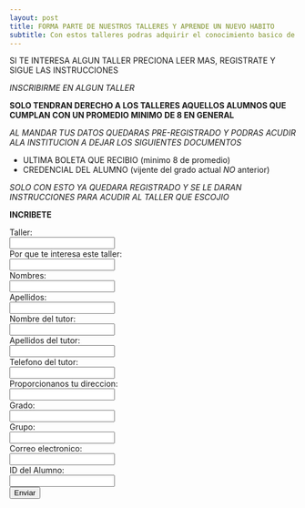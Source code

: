 ```yaml
---
layout: post
title: FORMA PARTE DE NUESTROS TALLERES Y APRENDE UN NUEVO HABITO 
subtitle: Con estos talleres podras adquirir el conocimiento basico de lo que mas te guste y hacerlo de mejor manera
---
```

SI TE INTERESA ALGUN TALLER PRECIONA LEER MAS, REGISTRATE Y SIGUE LAS INSTRUCCIONES

*INSCRIBIRME EN ALGUN TALLER*

**SOLO TENDRAN DERECHO A LOS TALLERES AQUELLOS ALUMNOS QUE CUMPLAN CON UN PROMEDIO MINIMO DE 8 EN GENERAL**

*AL MANDAR TUS DATOS QUEDARAS PRE-REGISTRADO Y PODRAS ACUDIR ALA INSTITUCION A DEJAR LOS SIGUIENTES DOCUMENTOS*
- ULTIMA BOLETA QUE RECIBIO (minimo 8 de promedio) 
- CREDENCIAL DEL ALUMNO (vijente del grado actual *NO* anterior) 

*SOLO CON ESTO YA QUEDARA REGISTRADO Y SE LE DARAN INSTRUCCIONES PARA ACUDIR AL TALLER QUE ESCOJIO*

**INCRIBETE**

<form action="https://formspree.io/f/mdobdqvb" method="POST">
   <label for="name">Taller:</label><br>
  <input type="text" id="fn name" Taller="Taller" value=""><br>
   <label for="name">Por que te interesa este taller:</label><br>
  <input type="text" id="fn name" Por que te interesa este taller="Por que te interesa este taller" value=""><br>
  <label for="name">Nombres:</label><br>
  <input type="text" id="fn name" name="name" value=""><br>
  <label for="lname">Apellidos:</label><br>
  <input type="text" id="lname" name="lname" value=""><br> 
  <label for="name">Nombre del tutor:</label><br> 
  <input type="text" id="fn Tutor" Nombre del Tutor="Nombre del Tutor" value=""><br> 
   <label for="name">Apellidos del tutor:</label><br> 
  <input type="text" id="fn Tutor" Apellidos del Tutor="Apellidos del tutor" value=""><br> 
   <label for="name">Telefono del tutor:</label><br>
  <input type="text" id="fn telefono" telefono="Telefono del Tutor" value=""><br>
   <label for="name">Proporcionanos tu direccion:</label><br>
  <input type="text" id="fn name" direccion="Direccion" value=""><br> 
   <label for="name">Grado:</label><br> 
  <input type="text" id="fn grado" grado="grado" value=""><br>  
   <label for="name">Grupo:</label><br> 
  <input type="text" id="fn grupo" grupo="grupo" value=""><br> 
   <label for="name">Correo electronico:</label><br> 
  <input type="text" id="fn correo" Correo="correo" value=""><br>
    <label for="name">ID del Alumno:</label><br> 
  <input type="text" id="fn id" id="id" value=""><br> 
   <input type="submit" value="Enviar">
</form>  



